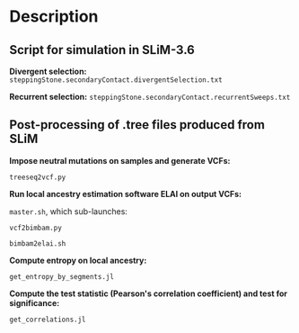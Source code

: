 
# Description

## Script for simulation in SLiM-3.6

**Divergent selection:** ```steppingStone.secondaryContact.divergentSelection.txt```

**Recurrent selection:** ```steppingStone.secondaryContact.recurrentSweeps.txt```

## Post-processing of .tree files produced from SLiM

**Impose neutral mutations on samples and generate VCFs:**

  ```treeseq2vcf.py```
  
**Run local ancestry estimation software ELAI on output VCFs:**

  ```master.sh```, which sub-launches:
  
  ```vcf2bimbam.py```
      
  ```bimbam2elai.sh```
      
**Compute entropy on local ancestry:**

  ```get_entropy_by_segments.jl```
  
**Compute the test statistic (Pearson's correlation coefficient) and test for significance:**

  ```get_correlations.jl```

